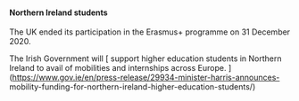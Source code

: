 ####  **Northern Ireland students**

The UK ended its participation in the Erasmus+ programme on 31 December 2020.

The Irish Government will [ support higher education students in Northern
Ireland to avail of mobilities and internships across Europe.
](https://www.gov.ie/en/press-release/29934-minister-harris-announces-
mobility-funding-for-northern-ireland-higher-education-students/)
